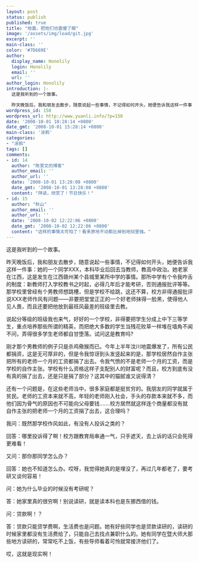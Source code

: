 ```yaml
---
layout: post
status: publish
published: true
title: "地震，把他们也震傻了眼"
image: '/assets/img/load/git.jpg'
excerpt: ''
main-class: ''
color: '#7D669E'
author:
  display_name: Honolily
  login: Honolily
  email: ''
  url: ''
author_login: Honolily
introduction: |-
  这是我听到的一个故事。

  昨天晚饭后，我和朋友去散步，随意说起一些事情，不记得如何开头，她便告诉我这样一件事：她的一个同学XXX，本科毕业后回去当教师，教高中政治。她老家在江西，这是发生在江西赣州某个县城里某所中学的事情。那所中学有个令我咋舌的制度：新教师打入学校教书之时起，必得几年后才能考研，否则通报批评等等。那学校里曾经有个男教师想跳槽，但是学校不给跳，这还不算，校方非得通报批评说XXX老师作风有问题&mdash;&mdash;非要把堂堂正正的一个好老师抹得一脸黑，使得他人见人畏，而且还要把他放到最班风最差的班级里去教。
wordpress_id: 150
wordpress_url: http://www.yuanli.info/?p=150
date: '2008-10-01 10:28:14 +0800'
date_gmt: '2008-10-01 15:28:14 +0800'
main-class: '涂鸦'
categories:
- "涂鸦"
tags: []
comments:
- id: 14
  author: "陈景文的博客"
  author_email: ''
  author_url: ''
  date: '2008-10-01 13:28:08 +0800'
  date_gmt: '2008-10-01 13:28:08 +0800'
  content: "拜读，欣赏了！节日快乐！"
- id: 15
  author: "秋山"
  author_email: ''
  author_url: ''
  date: '2008-10-02 12:22:06 +0800'
  date_gmt: '2008-10-02 12:22:06 +0800'
  content: "这样的事情太可怕了！看来原地不动都比掉到地狱里强。"
---
```

这是我听到的一个故事。

昨天晚饭后，我和朋友去散步，随意说起一些事情，不记得如何开头，她便告诉我这样一件事：她的一个同学XXX，本科毕业后回去当教师，教高中政治。她老家在江西，这是发生在江西赣州某个县城里某所中学的事情。那所中学有个令我咋舌的制度：新教师打入学校教书之时起，必得几年后才能考研，否则通报批评等等。那学校里曾经有个男教师想跳槽，但是学校不给跳，这还不算，校方非得通报批评说XXX老师作风有问题&mdash;&mdash;非要把堂堂正正的一个好老师抹得一脸黑，使得他人见人畏，而且还要把他放到最班风最差的班级里去教。

说起分等级的班级我也来气，好好的一个学校，非得要把学生分成上中下三等学生，重点培养那些所谓的精英，而把绝大多数的学生当残花败草一样堆在墙角不闻不问，弄得很多学生老师都自甘堕落。试问这是教育吗?

刚才那个男教师的例子只是杀鸡儆猴而已。今年上半年汶川地震爆发了，所有公民都捐资，这是无可厚非的，但是令我惊讶到头发竖起来的是，那学校居然自作主张把所有的老师一个月的工资都捐了出去。令我气愤的不是老师一个月的工资，而是学校的自作主张。学校有什么资格这样子支配别人的财富呢？而且，校方到底有没有真的捐了出去，还是只是捐了部分？这其中的猫腻谁又说得清？

还有一个问题是，在这些老师当中，很多家庭都是挺贫穷的。我朋友的同学就属于贫民。老师的工资本来就不高，年轻的老师刚入社会，手头的存款本来就不多，而他们因为骨气的原因也不可能向父母要钱.......校方居然就这样连个商量都没有就自作主张的把老师一个月的工资捐了出去，这合理吗？

我问：既然那学校作风如此，有没有人投诉之类的？

回答：哪里投诉得了啊！校方跟教育局串通一气，只手遮天，去上诉的话只会死得更难看！

又问：那你那同学怎么办？

回答：她也不知道怎么办。哎呀，我觉得她真的是埋没了，再过几年都老了，要考研又谈何容易！

问：她为什么毕业的时候没有考研呢？

答：她家里真的很穷啊！别说读研，就是读本科也是东挪西借的钱。

问：贷款啊！？

答：贷款只能贷学费啊，生活费也是问题。她有好些同学也是贷款读研的，读研的时候家里都没有生活费给了，只能自己去找点兼职什么的。她有同学在暨大师大那些地方读研的，常常吃不上饭，有些导师看着可怜就常接济他们了。

哎，这就是现实啊！

